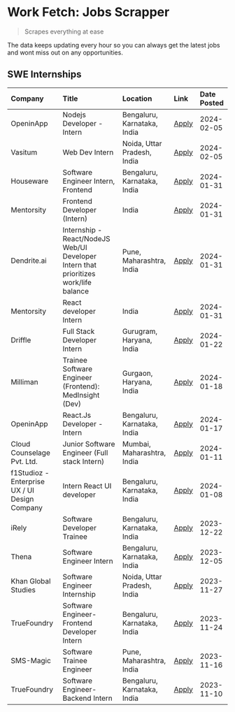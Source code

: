 # Work Fetch: Jobs Scrapper
> Scrapes everything at ease

The data keeps updating every hour so you can always get the latest jobs and wont miss out on any opportunities.

## SWE Internships
<!--START_SECTION:workfetch-->
| Company                                       | Title                                                                                | Location                    | Link                                                                                                                                                                                                                                                                                              | Date Posted   |
|:----------------------------------------------|:-------------------------------------------------------------------------------------|:----------------------------|:--------------------------------------------------------------------------------------------------------------------------------------------------------------------------------------------------------------------------------------------------------------------------------------------------|:--------------|
| OpeninApp                                     | Nodejs Developer - Intern                                                            | Bengaluru, Karnataka, India | [Apply](https://in.linkedin.com/jobs/view/nodejs-developer-intern-at-openinapp-3822599762?refId=r8Xbge5UZ7ziIAXYsy07hw%3D%3D&trackingId=s9ZM%2BevGBsoEjsJtcnK02A%3D%3D&position=10&pageNum=0&trk=public_jobs_jserp-result_search-card)                                                            | 2024-02-05    |
| Vasitum                                       | Web Dev Intern                                                                       | Noida, Uttar Pradesh, India | [Apply](https://in.linkedin.com/jobs/view/web-dev-intern-at-vasitum-3822423746?refId=r8Xbge5UZ7ziIAXYsy07hw%3D%3D&trackingId=k1pmMcMjh5NnXj9T66UaGw%3D%3D&position=12&pageNum=0&trk=public_jobs_jserp-result_search-card)                                                                         | 2024-02-05    |
| Houseware                                     | Software Engineer Intern, Frontend                                                   | Bengaluru, Karnataka, India | [Apply](https://in.linkedin.com/jobs/view/software-engineer-intern-frontend-at-houseware-3818959820?refId=r8Xbge5UZ7ziIAXYsy07hw%3D%3D&trackingId=UssARg91sbb2Hv0EHemR6A%3D%3D&position=3&pageNum=0&trk=public_jobs_jserp-result_search-card)                                                     | 2024-01-31    |
| Mentorsity                                    | Frontend Developer (Intern)                                                          | India                       | [Apply](https://in.linkedin.com/jobs/view/frontend-developer-intern-at-mentorsity-3820303627?refId=r8Xbge5UZ7ziIAXYsy07hw%3D%3D&trackingId=BzoOuGMBjMtNo5PeJlMiZQ%3D%3D&position=21&pageNum=0&trk=public_jobs_jserp-result_search-card)                                                           | 2024-01-31    |
| Dendrite.ai                                   | Internship - React/NodeJS Web/UI Developer Intern that prioritizes work/life balance | Pune, Maharashtra, India    | [Apply](https://in.linkedin.com/jobs/view/internship-react-nodejs-web-ui-developer-intern-that-prioritizes-work-life-balance-at-dendrite-ai-3818948068?refId=r8Xbge5UZ7ziIAXYsy07hw%3D%3D&trackingId=UKHnM0zPpduP8XZY7Tif0Q%3D%3D&position=23&pageNum=0&trk=public_jobs_jserp-result_search-card) | 2024-01-31    |
| Mentorsity                                    | React developer Intern                                                               | India                       | [Apply](https://in.linkedin.com/jobs/view/react-developer-intern-at-mentorsity-3820308129?refId=r8Xbge5UZ7ziIAXYsy07hw%3D%3D&trackingId=QAdoYgyfgznd7pHj0cDdSw%3D%3D&position=24&pageNum=0&trk=public_jobs_jserp-result_search-card)                                                              | 2024-01-31    |
| Driffle                                       | Full Stack Developer Intern                                                          | Gurugram, Haryana, India    | [Apply](https://in.linkedin.com/jobs/view/full-stack-developer-intern-at-driffle-3808002837?refId=r8Xbge5UZ7ziIAXYsy07hw%3D%3D&trackingId=fmm9dIMaaU1In74wy3M1Qw%3D%3D&position=17&pageNum=0&trk=public_jobs_jserp-result_search-card)                                                            | 2024-01-22    |
| Milliman                                      | Trainee Software Engineer (Frontend): MedInsight (Dev)                               | Gurgaon, Haryana, India     | [Apply](https://in.linkedin.com/jobs/view/trainee-software-engineer-frontend-medinsight-dev-at-milliman-3792874280?refId=r8Xbge5UZ7ziIAXYsy07hw%3D%3D&trackingId=XL3YCRCzvP1HLwr0F8M5nA%3D%3D&position=11&pageNum=0&trk=public_jobs_jserp-result_search-card)                                     | 2024-01-18    |
| OpeninApp                                     | React.Js Developer - Intern                                                          | Bengaluru, Karnataka, India | [Apply](https://in.linkedin.com/jobs/view/react-js-developer-intern-at-openinapp-3808475343?refId=r8Xbge5UZ7ziIAXYsy07hw%3D%3D&trackingId=q6I1LBU42PFGqJyzJt2ohw%3D%3D&position=4&pageNum=0&trk=public_jobs_jserp-result_search-card)                                                             | 2024-01-17    |
| Cloud Counselage Pvt. Ltd.                    | Junior Software Engineer (Full stack Intern)                                         | Mumbai, Maharashtra, India  | [Apply](https://in.linkedin.com/jobs/view/junior-software-engineer-full-stack-intern-at-cloud-counselage-pvt-ltd-3803132814?refId=r8Xbge5UZ7ziIAXYsy07hw%3D%3D&trackingId=G5spC0ugOdmnTx2YLs9DCg%3D%3D&position=15&pageNum=0&trk=public_jobs_jserp-result_search-card)                            | 2024-01-11    |
| f1Studioz - Enterprise UX / UI Design Company | Intern React UI developer                                                            | Bengaluru, Karnataka, India | [Apply](https://in.linkedin.com/jobs/view/intern-react-ui-developer-at-f1studioz-enterprise-ux-ui-design-company-3796354738?refId=r8Xbge5UZ7ziIAXYsy07hw%3D%3D&trackingId=a2SwyGUz0nVrjnygQcIkrw%3D%3D&position=5&pageNum=0&trk=public_jobs_jserp-result_search-card)                             | 2024-01-08    |
| iRely                                         | Software Developer Trainee                                                           | Bengaluru, Karnataka, India | [Apply](https://in.linkedin.com/jobs/view/software-developer-trainee-at-irely-3801577534?refId=r8Xbge5UZ7ziIAXYsy07hw%3D%3D&trackingId=QBn4jqgjN1BdLwF5R9p5yg%3D%3D&position=6&pageNum=0&trk=public_jobs_jserp-result_search-card)                                                                | 2023-12-22    |
| Thena                                         | Software Engineer Intern                                                             | Bengaluru, Karnataka, India | [Apply](https://in.linkedin.com/jobs/view/software-engineer-intern-at-thena-3778731751?refId=r8Xbge5UZ7ziIAXYsy07hw%3D%3D&trackingId=p5xu0ZeEGFs%2Ft1D%2FLismyQ%3D%3D&position=7&pageNum=0&trk=public_jobs_jserp-result_search-card)                                                              | 2023-12-05    |
| Khan Global Studies                           | Software Engineer Internship                                                         | Noida, Uttar Pradesh, India | [Apply](https://in.linkedin.com/jobs/view/software-engineer-internship-at-khan-global-studies-3766942197?refId=r8Xbge5UZ7ziIAXYsy07hw%3D%3D&trackingId=t4egqVAuGOKBvf2GcKOwPg%3D%3D&position=18&pageNum=0&trk=public_jobs_jserp-result_search-card)                                               | 2023-11-27    |
| TrueFoundry                                   | Software Engineer- Frontend Developer Intern                                         | Bengaluru, Karnataka, India | [Apply](https://in.linkedin.com/jobs/view/software-engineer-frontend-developer-intern-at-truefoundry-3790095058?refId=r8Xbge5UZ7ziIAXYsy07hw%3D%3D&trackingId=3JQzBHCb7pWqiS8wYGRENA%3D%3D&position=8&pageNum=0&trk=public_jobs_jserp-result_search-card)                                         | 2023-11-24    |
| SMS-Magic                                     | Software Trainee Engineer                                                            | Pune, Maharashtra, India    | [Apply](https://in.linkedin.com/jobs/view/software-trainee-engineer-at-sms-magic-3761409781?refId=r8Xbge5UZ7ziIAXYsy07hw%3D%3D&trackingId=bHbQROUDJ2X9uF0we94Bmw%3D%3D&position=22&pageNum=0&trk=public_jobs_jserp-result_search-card)                                                            | 2023-11-16    |
| TrueFoundry                                   | Software Engineer-Backend Intern                                                     | Bengaluru, Karnataka, India | [Apply](https://in.linkedin.com/jobs/view/software-engineer-backend-intern-at-truefoundry-3779508170?refId=r8Xbge5UZ7ziIAXYsy07hw%3D%3D&trackingId=X8gax3kt4PvHuM%2B5uiA5AQ%3D%3D&position=16&pageNum=0&trk=public_jobs_jserp-result_search-card)                                                 | 2023-11-10    |
<!--END_SECTION:workfetch-->
